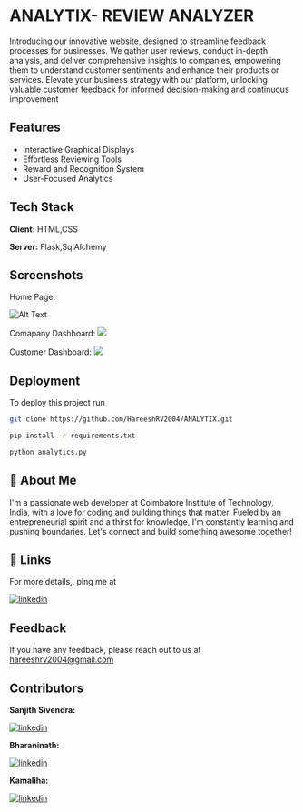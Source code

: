 
# ANALYTIX- REVIEW ANALYZER

Introducing our innovative website, designed to streamline feedback processes for businesses. We gather user reviews, conduct in-depth analysis, and deliver comprehensive insights to companies, empowering them to understand customer sentiments and enhance their products or services. Elevate your business strategy with our platform, unlocking valuable customer feedback for informed decision-making and continuous improvement

## Features

- Interactive Graphical Displays
- Effortless Reviewing Tools
- Reward and Recognition System
- User-Focused Analytics


## Tech Stack

**Client:** HTML,CSS

**Server:** Flask,SqlAlchemy


## Screenshots

Home Page:

![Alt Text](https://blogger.googleusercontent.com/img/b/R29vZ2xl/AVvXsEjacVZOh4gr5EEoO8ZkORAXp8F7frg3e2G1FtZ28UzkpeRxN4o1v-L-Jftp7J2tCS9rFDe2C4tawvZMudPnk8WJibH9PaKAZWCFIu1A-A1FkEjxbe29WHcQPvfjhZHrfmZsb_QMQjI0IRnzW3jlMY2ij9XTgGcDe6yIeTByHrjJ1kWVMVnTDkK54pFzQ_0/s1918/Screenshot%202024-01-12%20184025.png)


Comapany Dashboard:
![](https://blogger.googleusercontent.com/img/b/R29vZ2xl/AVvXsEjt2G35ljhX1jXC5bZ_v6athzsCSkeliZ4CMSJWYiYlmWanE0G06nCRNdk3AlFfRMrdHTtfpL0KPU-jwsUAe_rHIEuTGnJCZk-u4eZPtmtXGhwJTVAf-h6a30bpYF70wQfCbdsKGYdjoa04rng8zTebfi7sWk4GkysPByzF8gM2eW-ExGFMfDY4znXTdOo/s1898/Screenshot%202024-01-12%20193701.png)





Customer Dashboard:
![](https://blogger.googleusercontent.com/img/b/R29vZ2xl/AVvXsEhWqWS8_Rnm9NGctKLVkN2UdX4IO9XSvsS5oTLzvXY-K3vnS1tPydU5yugJ-4qFiL01nBfePROeHQbYW-PFoj7VheVX6wWyUBQQr_np0yqyStIcMisRwPG6Y-2VFYutYxnpFJF_2nJz99mpIfjJ0JHvAAKsOiHBD9SHzhuc5nngMnBmZJWjpjN2LX6tWec/s1896/Screenshot%202024-01-12%20193107.png)
## Deployment

To deploy this project run

```bash
git clone https://github.com/HareeshRV2004/ANALYTIX.git  
```

```bash
pip install -r requirements.txt
```

```bash
python analytics.py
```





## 🚀 About Me

I'm a passionate web developer at Coimbatore Institute of Technology, India, with a love for coding and building things that matter. Fueled by an entrepreneurial spirit and a thirst for knowledge, I'm constantly learning and pushing boundaries. Let's connect and build something awesome together! 


## 🔗 Links

For more details,, ping me at


[![linkedin](https://img.shields.io/badge/linkedin-0A66C2?style=for-the-badge&logo=linkedin&logoColor=white)](https://www.linkedin.com/in/hareesh-r-v-674522255?utm_source=share&utm_campaign=share_via&utm_content=profile&utm_medium=android_app)



## Feedback

If you have any feedback, please reach out to us at hareeshrv2004@gmail.com

## Contributors

**Sanjith Sivendra:**

[![linkedin](https://img.shields.io/badge/linkedin-0A66C2?style=for-the-badge&logo=linkedin&logoColor=white)](https://www.linkedin.com/in/sanjith-sivendra-k-0712a326b/)

**Bharaninath:**

[![linkedin](https://img.shields.io/badge/linkedin-0A66C2?style=for-the-badge&logo=linkedin&logoColor=white)](https://www.linkedin.com/in/m-bharaninath-60713724a/)

**Kamaliha:**

[![linkedin](https://img.shields.io/badge/linkedin-0A66C2?style=for-the-badge&logo=linkedin&logoColor=white)](https://www.linkedin.com/in/kamaliha-m-b-8b557b259/)
